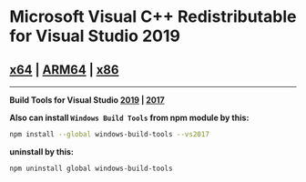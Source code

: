 # Microsoft Visual C++ Redistributable for Visual Studio 2019
## [x64](https://aka.ms/vs/16/release/VC_redist.x64.exe) | [ARM64](https://aka.ms/vs/16/release/VC_redist.arm64.exe) | [x86](https://aka.ms/vs/16/release/VC_redist.x86.exe)
***
**Build Tools for Visual Studio [2019](https://download.visualstudio.microsoft.com/download/pr/1192d0de-5c6d-4274-b64d-c387185e4f45/605089bf72da4da4d27eb0cfcec569ed61f5cf5671aa6d3dece1487abfd62cab/vs_BuildTools.exe) | [2017](https://download.visualstudio.microsoft.com/download/pr/653e10c9-d650-464b-a0b0-f211bb0c7c32/ce78a99572710c75aa8a209d771c54f98513c8f5cfe4bad9a661fb1a3298bf50/vs_BuildTools.exe)**

**Also can install `Windows Build Tools` from npm module by this:**
``` bash
npm install --global windows-build-tools --vs2017
```
**uninstall by this:**
``` bash
npm uninstall global windows-build-tools
```
